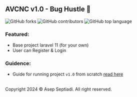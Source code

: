 ## AVCNC v1.0 - Bug Hustle 🐛

![GitHub forks](https://img.shields.io/github/forks/tinytrickz-official/avcnc.svg) ![GitHub contributors](https://img.shields.io/github/contributors/tinytrickz-official/avcnc.svg) ![GitHub top language](https://img.shields.io/github/languages/top/tinytrickz-official/avcnc.svg)

### Featured:

- Base project laravel 11 (for your own)
- User can Register & Login

### Guidence: 

- Guide for running project `v1.0` from scratch [read here](https://github.com/tinytrickz-official/avcnc/wiki/Running-Project-V1.0)

<br />
Copyright 2024 &copy; Asep Septiadi. All right reserved. 
